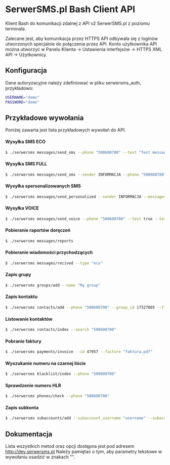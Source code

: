 # SerwerSMS.pl Bash Client API
Klient Bash do komunikacji zdalnej z API v2 SerwerSMS.pl z poziomu terminala.

Zalecane jest, aby komunikacja przez HTTPS API odbywała się z loginów utworzonych specjalnie do połączenia przez API. Konto użytkownika API można utworzyć w Panelu Klienta → Ustawienia interfejsów → HTTPS XML API → Użytkownicy.

## Konfiguracja
Dane autoryzacyjne należy zdefiniować w pliku serwersms_auth, przykładowo:
```bash
USERNAME="demo"
PASSWORD="demo"
```
## Przykładowe wywołania
Poniżej zawarta jest lista przykładowych wywołań do API.
#### Wysyłka SMS ECO
```bash
$ ./serwersms messages/send_sms --phone "500600700" --text "Test message" --details true
```

#### Wysyłka SMS FULL
```bash
$ ./serwersms messages/send_sms --sender INFORMACJA --phone "500600700" --text "Test message" --details true --utf true
```

#### Wysyłka spersonalizowanych SMS
```bash
$ ./serwersms messages/send_personalized --sender INFORMACJA --messages "500600700:Test message 1]|[600700800:Test message 2" --details true --utf true
```

#### Wysyłka VOICE
```bash
$ ./serwersms messages/send_voice --phone "500600700" --test true --text "Test message" --details true
```

#### Pobieranie raportów doręczeń
```bash
$ ./serwersms messages/reports
```

#### Pobieranie wiadomości przychodzących
```bash
$ ./serwersms messages/recived --type "eco"
```

#### Zapis grupy
```bash
$ ./serwersms groups/add --name "My group"
```

#### Zapis kontaktu
```bash
$ ./serwersms contacts/add --phone "500600700" --group_id 17327005 --first_name "My firstname"
```

#### Listowanie kontaktów
```bash
$ ./serwersms contacts/index --search "500600700"
```

#### Pobranie faktury
```bash
$ ./serwersms payments/invoice --id 47957 --facture "faktura.pdf"
```

#### Wyszukanie numeru na czarnej liście
```bash
$ ./serwersms blacklist/index --phone "500600700"
```

#### Sprawdzenie numeru HLR
```bash
$ ./serwersms phones/check --phone "500600700"
```

#### Zapis subkonta
```bash
$ ./serwersms subaccounts/add --subaccount_username "username" --subaccount_password "my_password" --subaccount_id 4563
```

## Dokumentacja
Lista wszystkich metod oraz opcji dostępna jest pod adresem http://dev.serwersms.pl Należy pamiętać o tym, aby parametry tekstowe w wywołaniu osadzić w znakach "".